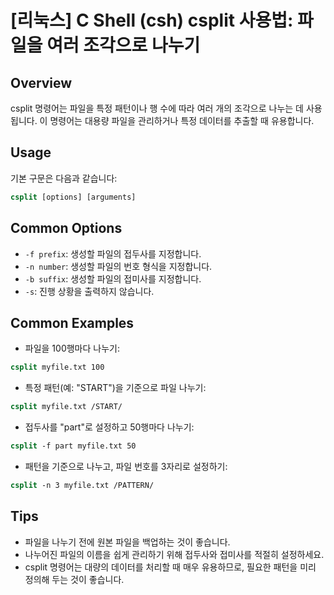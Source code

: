 # [리눅스] C Shell (csh) csplit 사용법: 파일을 여러 조각으로 나누기

## Overview
csplit 명령어는 파일을 특정 패턴이나 행 수에 따라 여러 개의 조각으로 나누는 데 사용됩니다. 이 명령어는 대용량 파일을 관리하거나 특정 데이터를 추출할 때 유용합니다.

## Usage
기본 구문은 다음과 같습니다:
```csh
csplit [options] [arguments]
```

## Common Options
- `-f prefix`: 생성할 파일의 접두사를 지정합니다.
- `-n number`: 생성할 파일의 번호 형식을 지정합니다.
- `-b suffix`: 생성할 파일의 접미사를 지정합니다.
- `-s`: 진행 상황을 출력하지 않습니다.

## Common Examples
- 파일을 100행마다 나누기:
```csh
csplit myfile.txt 100
```

- 특정 패턴(예: "START")을 기준으로 파일 나누기:
```csh
csplit myfile.txt /START/
```

- 접두사를 "part"로 설정하고 50행마다 나누기:
```csh
csplit -f part myfile.txt 50
```

- 패턴을 기준으로 나누고, 파일 번호를 3자리로 설정하기:
```csh
csplit -n 3 myfile.txt /PATTERN/
```

## Tips
- 파일을 나누기 전에 원본 파일을 백업하는 것이 좋습니다.
- 나누어진 파일의 이름을 쉽게 관리하기 위해 접두사와 접미사를 적절히 설정하세요.
- csplit 명령어는 대량의 데이터를 처리할 때 매우 유용하므로, 필요한 패턴을 미리 정의해 두는 것이 좋습니다.